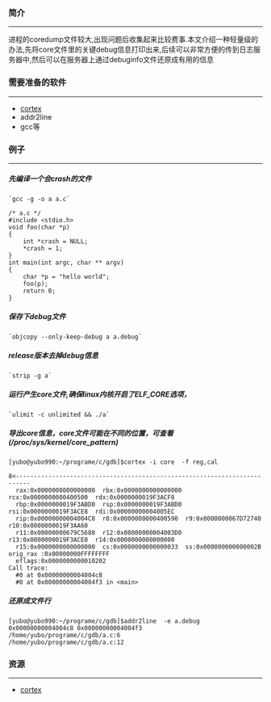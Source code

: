 ### 简介
---
进程的coredump文件较大,出现问题后收集起来比较费事.本文介绍一种轻量级的办法,先将core文件里的关键debug信息打印出来,后续可以非常方便的传到日志服务器中,然后可以在服务器上通过debuginfo文件还原成有用的信息

### 需要准备的软件
---
* [cortex]
* addr2line
* gcc等


### 例子
---

##### 先编译一个会crash的文件

	`gcc -g -o a a.c`
```
/* a.c */
#include <stdio.h>
void foo(char *p)
{
	int *crash = NULL;
	*crash = 1;
}
int main(int argc, char ** argv)
{
	char *p = "hello world";
	foo(p);
	return 0;
}
```

##### 保存下debug文件

	`objcopy --only-keep-debug a a.debug`

##### release版本去掉debug信息

	`strip -g a`

##### 运行产生core文件,确保linux内核开启了ELF_CORE选项，

	`ulimit -c unlimited && ./a`

##### 导出core信息，core文件可能在不同的位置，可查看(/proc/sys/kernel/core_pattern)

```
[yubo@yubo990:~/programe/c/gdb]$cortex -i core  -f reg,cal

8<--------------------------------------------------------------------------
  rax:0x0000000000000000  rbx:0x0000000000000000  rcx:0x0000000000400500  rdx:0x0000000019F3ACF8
  rbp:0x0000000019F3ABD0  rsp:0x0000000019F3ABD0  rsi:0x0000000019F3ACE8  rdi:0x00000000004005EC
  rip:0x00000000004004C8  r8:0x0000000000400590  r9:0x0000000067D72740  r10:0x0000000019F3AA60
  r11:0x00000000679C5680  r12:0x00000000004003D0  r13:0x0000000019F3ACE0  r14:0x0000000000000000
  r15:0x0000000000000000  cs:0x0000000000000033  ss:0x000000000000002B  orig_rax :0x00000000FFFFFFFF
  eflags:0x0000000000010202
Call trace:
  #0 at 0x00000000004004c8
  #0 at 0x00000000004004f3 in <main>
```


##### 还原成文件行

```
[yubo@yubo990:~/programe/c/gdb]$addr2line  -e a.debug  0x00000000004004c8 0x00000000004004f3
/home/yubo/programe/c/gdb/a.c:6
/home/yubo/programe/c/gdb/a.c:12
```


### 资源
---
* [cortex]


[cortex]: https://code.google.com/p/cortex-tool/downloads/list  "cortex"